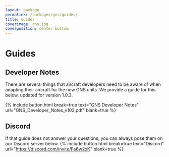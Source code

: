 ```yaml
---
layout: package
permalink: /packages/gns/guides/
title: Guides
coverimage: gns.jpg
coverposition: center bottom
---
```


# Guides
## Developer Notes

There are several things that aircraft developers need to be aware of when adapting their aircraft for the new GNS units.  We provide a guide for this below, updated for version 1.0.3.

{% include button.html break=true text="GNS Developer Notes" url="GNS_Developer_Notes_v103.pdf" blank=true %}

## Discord
If that guide does not answer your questions, you can always pose them on our Discord server below.
{% include button.html break=true text="Discord" url="https://discord.com/invite/Fa6w2xK" blank=true %}